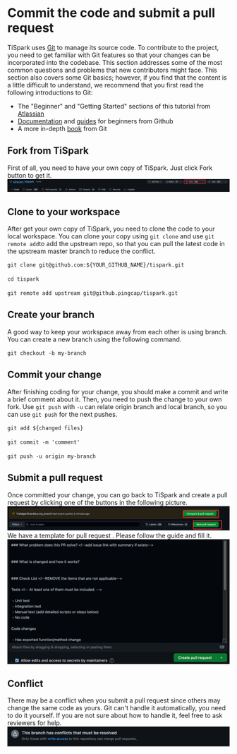# Commit the code and submit a pull request
TiSpark uses [Git](https://git-scm.com/) to manage its source code. To contribute to the project, you need to get familiar with Git features so that your changes can be incorporated into the codebase.
This section addresses some of the most common questions and problems that new contributors might face. This section also covers some Git basics; however, if you find that the content is a little difficult to understand, we recommend that you first read the following introductions to Git:
- The "Beginner" and "Getting Started" sections of this tutorial from [Atlassian](https://www.atlassian.com/git/tutorials)
- [Documentation](https://docs.github.com/en/get-started/quickstart/set-up-git) and [guides](https://docs.github.com/cn/get-started/using-git/about-git) for beginners from Github
- A more in-depth [book](https://git-scm.com/book/en/v2/) from Git

## Fork from TiSpark
First of all, you need to have your own copy of TiSpark. Just click Fork button to get it.
![frok](pics/fork.png)

## Clone to your workspace
After get your own copy of TiSpark, you need to clone the code to your local workspace.
You can clone your copy using `git clone` and use `git remote add`to add the upstream repo,
so that you can pull the latest code in the upstream master branch to reduce the conflict.
```
git clone git@github.com:${YOUR_GITHUB_NAME}/tispark.git

cd tispark

git remote add upstream git@github.pingcap/tispark.git
```

## Create your branch
A good way to keep your workspace away from each other is using branch. 
You can create a new branch using the following command.
```
git checkout -b my-branch
```

## Commit your change
After finishing coding for your change, you should make a commit and write a brief comment about it.
Then, you need to push the change to your own fork.
Use `git push` with `-u` can relate origin branch and local branch, so you can use `git push` for the next pushes.
```
git add ${changed files}

git commit -m 'comment'

git push -u origin my-branch
```

## Submit a pull request
Once committed your change, you can go back to TiSpark and create a pull request by clicking one of the buttons in the following picture.
![pr](pics/pr.png)
We have a template for pull request . Please follow the guide and fill it.
![pr template](pics/pr_templete.png)

## Conflict
There may be a conflict when you submit a pull request since others may change the same code as yours. Git can't handle it automatically, you need to do it yourself. If you are not sure about how to handle it, feel free to ask reviewers for help.
![conflict](pics/conflict.png)
